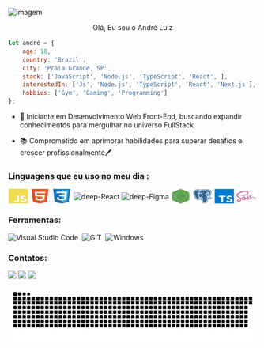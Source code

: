 
![imagem](https://user-images.githubusercontent.com/18350557/176309783-0785949b-9127-417c-8b55-ab5a4333674e.gif) 
<p align = "center">  Olá, Eu sou o André Luiz </p>  


```javascript
let andré = {
    age: 18,
    country: 'Brazil',
    city: 'Praia Grande, SP',
    stack: ['JavaScript', 'Node.js', 'TypeScript', 'React', ],
    interestedIn: ['Js', 'Node.js', 'TypeScript', 'React', 'Next.js'],
    hobbies: ['Gym', 'Gaming', 'Programming']
};
```



- 🚀 Iniciante em Desenvolvimento Web Front-End, buscando expandir conhecimentos para mergulhar no universo FullStack
  
- 📚 Comprometido em aprimorar habilidades para superar desafios e crescer profissionalmente🖊️


   
### Linguagens que eu uso no meu dia :
<div style="display: inline_block">
  <img align="center" alt="deep-Js" height="30" width="40" src="https://raw.githubusercontent.com/devicons/devicon/master/icons/javascript/javascript-plain.svg">
    <img align="center" alt="deep-HTML" height="30" width="40" src="https://raw.githubusercontent.com/devicons/devicon/master/icons/html5/html5-original.svg">
  <img align="center" alt="deep-CSS" height="30" width="40" src="https://raw.githubusercontent.com/devicons/devicon/master/icons/css3/css3-original.svg">  
    <img align="center" alt = "deep-React" height="30" width="40" src = 'https://raw.githubusercontent.com/danielcranney/readme-generator/main/public/icons/skills/react-colored.svg'>
     <img align="center" alt = "deep-Figma" height="30" width="40" src = 'https://raw.githubusercontent.com/danielcranney/readme-generator/main/public/icons/skills/figma-colored.svg'>
   <img align="center" alt = "deep-NodeJS" height="30" width="40" src = 'https://raw.githubusercontent.com/devicons/devicon/master/icons/nodejs/nodejs-plain.svg'>  
    <img align="center" alt = "deep-Postgresql" height="30" width="40" src = 'https://raw.githubusercontent.com/devicons/devicon/master/icons/postgresql/postgresql-plain.svg'>   
    <img align="center" alt="deep-TS" height="30" width="40" src="https://raw.githubusercontent.com/devicons/devicon/master/icons/typescript/typescript-plain.svg">
<img align="center" alt="deep-SASS" height="30" width="40" src="https://raw.githubusercontent.com/devicons/devicon/master/icons/sass/sass-original.svg"> 
  </div>


  ### Ferramentas:
![Visual Studio Code](https://img.shields.io/badge/Visual%20Studio%20Code-0078d7.svg?style=for-the-badge&logo=visual-studio-code&logoColor=white)&nbsp;
![GIT](https://img.shields.io/badge/Git-E34F26?style=for-the-badge&logo=git&logoColor=white)&nbsp;
![Windows](https://img.shields.io/badge/Windows-017AD7?style=for-the-badge&logo=windows&logoColor=white)&nbsp;
 
### Contatos:
<div>
  <a href="https://www.instagram.com/dantas_z1/" target="_blank">
    <img src="https://img.shields.io/badge/-Instagram-%23E4405F?style=for-the-badge&logo=instagram&logoColor=white" target="_blank"></a>
    
  <a href="mailto:andreluiz.desenvolvedor@gmail.com">
    <img src="https://img.shields.io/badge/-Gmail-%23333?style=for-the-badge&logo=gmail&logoColor=white" target="_blank"></a>
      
  <a href="https://www.linkedin.com/in/andr%C3%A9-luiz-76b0a1234/" target="_blank"> 
    <img src="https://img.shields.io/badge/-LinkedIn-%230077B5?style=for-the-badge&logo=linkedin&logoColor=white" target="_blank"></a>
</div>




  ![Snake animation](https://github.com/uLemos/uLemos/blob/output/github-contribution-grid-snake.svg)





